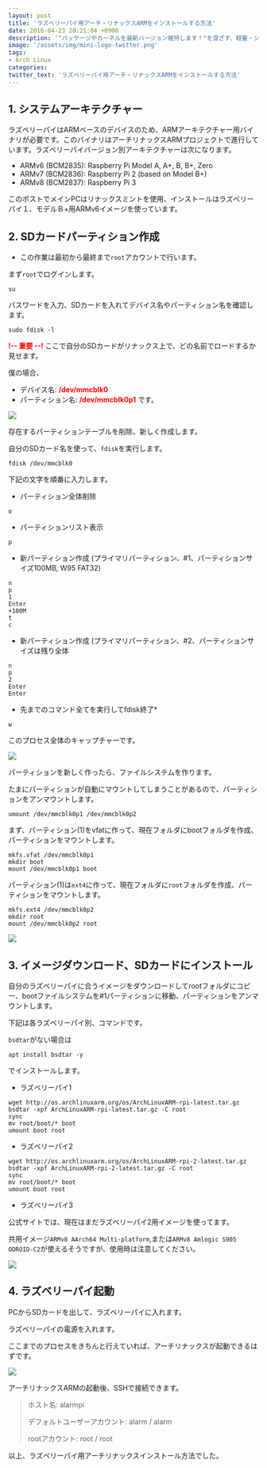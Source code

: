 ```yaml
---
layout: post
title: 'ラズベリーパイ用アーチ・リナックスARMをインストールする方法'
date: 2016-04-23 20:21:04 +0900
description: '"パッケージやカーネルを最新バージョン維持します！"を混ざす、軽量・シンプルをアーチ・リナックス!'
image: '/assets/img/mini-logo-twitter.png'
tags:
- Arch Linux
categories:
twitter_text: 'ラズベリーパイ用アーチ・リナックスARMをインストールする方法'
---
```


## 1. システムアーキテクチャー
ラズベリーパイはARMベースのデバイスのため、ARMアーキテクチャー用バイナリが必要です。このバイナリはアーチリナックスARMプロジェクトで進行しています。ラズベリーパイバージョン別アーキテクチャーは次になります。

* ARMv6 (BCM2835): Raspberry Pi Model A, A+, B, B+, Zero
* ARMv7 (BCM2836): Raspberry Pi 2 (based on Model B+)
* ARMv8 (BCM2837): Raspberry Pi 3

このポストでメインPCはリナックスミントを使用、インストールはラズベリーパイ１、モデルＢ+用ARMv6イメージを使っています。

## 2. SDカードパーティション作成

* この作業は最初から最終まで`root`アカウントで行います。

まず`root`でログインします。

```
su
```

パスワードを入力、SDカードを入れてデバイス名やパーティション名を確認します。

```
sudo fdisk -l
```

<strong><span style="color: red;">!-- 重要 --!</span></strong>
ここで自分のSDカードがリナックス上で、どの名前でロードするか見せます。 

僕の場合、

* デバイス名: <strong><span style="color: red;">/dev/mmcblk0</span></strong>
* パーティション名: <strong><span style="color: red;">/dev/mmcblk0p1</span></strong>
です。

<a href="https://googledrive.com/host/0Bw2KEQNBe4nMZW91OWJNZ2lmX0k/img20160416001.png" data-lightbox="17"><img src="https://googledrive.com/host/0Bw2KEQNBe4nMZW91OWJNZ2lmX0k/img20160416001.png"></a>

存在するパーティションテーブルを削除、新しく作成します。

自分のSDカード名を使って、`fdisk`を実行します。

```
fdisk /dev/mmcblk0
```

下記の文字を順番に入力します。

* パーティション全体削除

```
o
```

* パーティションリスト表示

```
p
```

* 新パーティション作成 (プライマリパーティション、#1、パーティションサイズ100MB, W95 FAT32)

```
n
p
1
Enter
+100M
t
c
```

* 新パーティション作成 (プライマリパーティション、#2、パーティションサイズは残り全体

```
n
p
2
Enter
Enter
```

* 先までのコマンド全てを実行してfdisk終了* 

```
w
```

このプロセス全体のキャップチャーです。

<a href="https://googledrive.com/host/0Bw2KEQNBe4nMZW91OWJNZ2lmX0k/img20160416002.png" data-lightbox="17"><img src="https://googledrive.com/host/0Bw2KEQNBe4nMZW91OWJNZ2lmX0k/img20160416002.png"></a>

パーティションを新しく作ったら、ファイルシステムを作ります。

たまにパーティションが自動にマウントしてしまうことがあるので、パーティションをアンマウントします。

```
umount /dev/mmcblk0p1 /dev/mmcblk0p2
```

まず、パーティション(1)をvfatに作って、現在フォルダにbootフォルダを作成、パーティションをマウントします。

```
mkfs.vfat /dev/mmcblk0p1
mkdir boot
mount /dev/mmcblk0p1 boot
```

パーティション(1)は`ext4`に作って、現在フォルダに`root`フォルダを作成、パーティションをマウントします。

```
mkfs.ext4 /dev/mmcblk0p2
mkdir root
mount /dev/mmcblk0p2 root
```

<a href="https://googledrive.com/host/0Bw2KEQNBe4nMZW91OWJNZ2lmX0k/img20160416004.png" data-lightbox="17"><img src="https://googledrive.com/host/0Bw2KEQNBe4nMZW91OWJNZ2lmX0k/img20160416004.png"></a>

## 3. イメージダウンロード、SDカードにインストール

自分のラズベリーパイに合うイメージをダウンロードしてrootフォルダにコピー、bootファイルシステムを#1パーティションに移動、パーティションをアンマウントします。

下記は各ラズベリーパイ別、コマンドです。

`bsdtar`がない場合は

```
apt install bsdtar -y
```

でインストールします。

* ラズベリーパイ1

```
wget http://os.archlinuxarm.org/os/ArchLinuxARM-rpi-latest.tar.gz
bsdtar -xpf ArchLinuxARM-rpi-latest.tar.gz -C root
sync
mv root/boot/* boot
umount boot root
```

* ラズベリーパイ2

```
wget http://os.archlinuxarm.org/os/ArchLinuxARM-rpi-2-latest.tar.gz
bsdtar -xpf ArchLinuxARM-rpi-2-latest.tar.gz -C root
sync
mv root/boot/* boot
umount boot root
```

* ラズベリーパイ3

公式サイトでは、現在はまだラズベリーパイ2用イメージを使ってます。

共用イメージ`ARMv8 AArch64 Multi-platform`,または`ARMv8 Amlogic S905 ODROID-C2`が使えるそうですが、使用時は注意してください。

<a href="https://googledrive.com/host/0Bw2KEQNBe4nMZW91OWJNZ2lmX0k/img20160416005.png" data-lightbox="17"><img src="https://googledrive.com/host/0Bw2KEQNBe4nMZW91OWJNZ2lmX0k/img20160416005.png"></a>

## 4. ラズベリーパイ起動

PCからSDカードを出して、ラズベリーパイに入れます。

ラズベリーパイの電源を入れます。

ここまでのプロセスをきちんと行えていれば、アーチリナックスが起動できるはずです。

<a href="https://googledrive.com/host/0Bw2KEQNBe4nMZW91OWJNZ2lmX0k/img20160416006.png" data-lightbox="17"><img src="https://googledrive.com/host/0Bw2KEQNBe4nMZW91OWJNZ2lmX0k/img20160416006.png"></a>

アーチリナックスARMの起動後、SSHで接続できます。

> ホスト名: alarmpi
>
> デフォルトユーザーアカウント: alarm / alarm
>
> rootアカウント: root / root

以上、ラズベリーパイ用アーチリナックスインストール方法でした。
